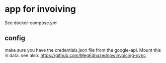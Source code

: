 # app for invoiving
See docker-compose.yml

## config
make sure you have the credentials.json file from the google-api. Mount this in data.
see also:
https://github.com/MegEdnazednav/invoicing-sync 
